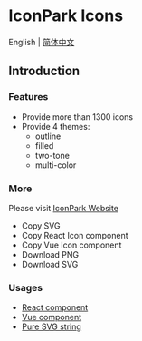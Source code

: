 # IconPark Icons

English | [简体中文](./README.zh-CN.md)

## Introduction

### Features
* Provide more than 1300 icons
* Provide 4 themes:
    * outline
    * filled
    * two-tone
    * multi-color

### More
Please visit [IconPark Website]((http://iconpark.bytedance.com))
* Copy SVG
* Copy React Icon component
* Copy Vue Icon component
* Download PNG
* Download SVG

### Usages

* [React component](./packages/react/README.md) 
* [Vue component](./packages/vue/README.md) 
* [Pure SVG string](./packages/vue/README.md) 
